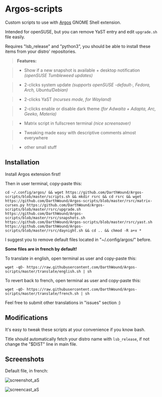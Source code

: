 # Argos-scripts
Custom scripts to use with [Argos](https://extensions.gnome.org/extension/1176/argos/) GNOME Shell extension.

Intended for openSUSE, but you can remove YaST entry and edit `upgrade.sh` file easily.

Requires "lsb_release" and "python3", you should be able to install these items from your distro' repositories.


> **Features:**

> * Show if a new snapshot is available + desktop notification _(openSUSE Tumbleweed updates)_

> * 2-clicks system update _(supports openSUSE -default-, Fedora, Arch, Ubuntu/Debian)_

> * 2-clicks YaST _(ncurses mode, for Wayland)_

> * 2-clicks enable or disable dark theme _(for Adwaita + Adapta, Arc, Geeko, Materia)_

> * Matrix script in fullscreen terminal _(nice screensaver)_

> * Tweaking made easy with descriptive comments almost everywhere

> * other small stuff

## Installation
Install Argos extension first!

Then in user terminal, copy-paste this:
```
cd ~/.config/argos/ && wget https://github.com/DarthWound/Argos-scripts/blob/master/scripts.sh && mkdir rsrc && cd rsrc && wget https://github.com/DarthWound/Argos-scripts/blob/master/rsrc/matrix-curses.py https://github.com/DarthWound/Argos-scripts/blob/master/rsrc/upgrade.sh https://github.com/DarthWound/Argos-scripts/blob/master/rsrc/snapshots.sh https://github.com/DarthWound/Argos-scripts/blob/master/rsrc/yast.sh https://github.com/DarthWound/Argos-scripts/blob/master/rsrc/daynight.sh && cd .. && chmod -R a+x *
```
I suggest you to remove default files located in "~/.config/argos/" before.

**Some files are in french by default!**

To translate in english, open terminal as user and copy-paste this:
```
wget -qO- https://raw.githubusercontent.com/DarthWound/Argos-scripts/master/translate/english.sh | sh
```

To revert back to french, open terminal as user and copy-paste this:
```
wget -qO- https://raw.githubusercontent.com/DarthWound/Argos-scripts/master/translate/french.sh | sh
```
Feel free to submit other translations in "issues" section :)

## Modifications
It's easy to tweak these scripts at your convenience if you know bash.

Title should automatically fetch your distro name with `lsb_release`, if not change the "$DIST" line in main file. 

## Screenshots
Default file, in french:

![screenshot_aS](https://i.imgur.com/DYGWBmL.png)

![screencast_aS](https://i.imgur.com/k2VavpU.gif)
